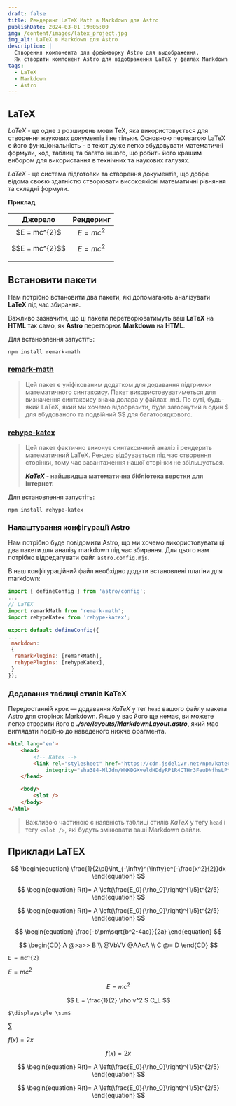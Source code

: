 ```yaml
---
draft: false
title: Рендеринг LaTeX Math в Markdown для Astro
publishDate: 2024-03-01 19:05:00
img: /content/images/latex_project.jpg
img_alt: LaTeX в Markdown для Astro
description: |
  Створення компонента для фреймворку Astro для выдображення.
  Як створити компонент Astro для відображення LaTeX у файлах Markdown або MDX.
tags:
  - LaTeX
  - Markdown
  - Astro
---
```


## LaTeX

$LaTeX$ - це одне з розширень мови TeX, яка використовується для створення наукових документів і не тільки. Основною перевагою LaTeX є його функціональність - в текст дуже легко вбудовувати математичні формули, код, таблиці та багато іншого, що робить його кращим вибором для використання в технічних та наукових галузях.

$LaTeX$ - це система підготовки та створення документів, що добре відома своєю здатністю створювати високоякісні математичні рівняння та складні формули.

**Приклад**

| Джерело           | Рендеринг      |
| :----:            | :----:         |
|\$E = mc^{2}\$     | $E = mc^{2}$   |
|\$\$E = mc^{2}\$\$ | $$E = mc^{2}$$ |
|                   |                |

## Встановити пакети

Нам потрібно встановити два пакети, які допомагають аналізувати **LaTeX** під час збирання.

Важливо зазначити, що ці пакети перетворюватимуть ваш **LaTeX** на **HTML** так само, як **Astro** перетворює **Markdown** на **HTML**.

Для встановлення запустіть:

```npm
npm install remark-math
```

### <a href="https://www.npmjs.com/package/remark-math" title="remark-math" target="_blank">remark-math</a>

> Цей пакет є уніфікованим додатком для додавання підтримки математичного синтаксису. Пакет використовуватиметься для визначення синтаксису знака долара у файлах .md. По суті, будь-який LaTeX, який ми хочемо відобразити, буде загорнутий в один $ для вбудованого та подвійний $$ для багаторядкового.

### <a href="https://www.npmjs.com/package/rehype-katex" title="rehype-katex" target="_blank">rehype-katex</a>

> Цей пакет фактично виконує синтаксичний аналіз і рендерить математичний LaTeX. Рендер відбувається під час створення сторінки, тому час завантаження нашої сторінки не збільшується.<br>
>
> **<a href="https://katex.org/">$KaTeX$</a> - найшвидша математична бібліотека верстки для Інтернет.**

Для встановлення запустіть:

```npm
npm install rehype-katex
```

### Налаштування конфігурації Astro

Нам потрібно буде повідомити Astro, що ми хочемо використовувати ці два пакети для аналізу markdown під час збирання. Для цього нам потрібно відредагувати файл ```astro.config.mjs```.

В наш конфігураційний файл необхідно додати встановлені плагіни для markdown:

```javascript
import { defineConfig } from 'astro/config';
...
// LaTEX
import remarkMath from 'remark-math';
import rehypeKatex from 'rehype-katex';

export default defineConfig({
...
 markdown:
 {
  remarkPlugins: [remarkMath],
  rehypePlugins: [rehypeKatex],
 }
});
```

### Додавання таблиці стилів KaTeX

Передостанній крок — додавання $KaTeX$ у тег ```head``` вашого файлу макета Astro для сторінок Markdown. Якщо у вас його ще немає, ви можете легко створити його в ***./src/layouts/MarkdownLayout.astro***, який має виглядати подібно до наведеного нижче фрагмента.

```html
<html lang='en'>
    <head>
        <!-- Katex -->
        <link rel="stylesheet" href="https://cdn.jsdelivr.net/npm/katex@0.15.2/dist/katex.min.css"
            integrity="sha384-MlJdn/WNKDGXveldHDdyRP1R4CTHr3FeuDNfhsLPYrq2t0UBkUdK2jyTnXPEK1NQ" crossorigin="anonymous">
    </head>

    <body>
        <slot />
    </body>
</html>
```

> Важливою частиною є наявність таблиці стилів $KaTeX$ у тегу ```head``` і тегу ```<slot />```, які будуть змінювати ваші Markdown файли.

## Приклади LaTEX

$$
\begin{equation}
\frac{1}{2\pi}\int_{-\infty}^{\infty}e^{-\frac{x^2}{2}}dx
\end{equation}
$$

$$
\begin{equation}
R(t)= A \left(\frac{E_0}{\rho_0}\right)^{1/5}t^{2/5}
\end{equation}
$$

$$
\begin{equation}
R(t)= A \left(\frac{E_0}{\rho_0}\right)^{1/5}t^{2/5}
\end{equation}
$$

$$
\begin{equation}
\frac{-b\pm\sqrt{b^2-4ac}}{2a}
\end{equation}
$$

$$
\begin{CD}
   A @>a>> B \\
@VbVV @AAcA \\
   C @= D
\end{CD}
$$

```E = mc^{2}```

$E = mc^{2}$

$$E = mc^{2}$$

$$ L = \frac{1}{2} \rho v^2 S C_L $$

```$\displaystyle \sum$``` <div class="text-center"> $\displaystyle \sum$ </div>
<div class="text-center">

$f(x) = 2x$

$$ f(x) = 2x $$

</div>
<div class="text-center">

$$
\begin{equation}
R(t)= A \left(\frac{E_0}{\rho_0}\right)^{1/5}t^{2/5}
\end{equation}
$$

$$
\begin{equation}
R(t)= A \left(\frac{E_0}{\rho_0}\right)^{1/5}t^{2/5}
\end{equation}
$$

</div>
